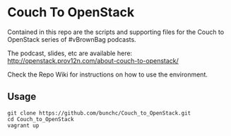 # Couch To OpenStack

Contained in this repo are the scripts and supporting files for the Couch to OpenStack series of #vBrownBag podcasts.

The podcast, slides, etc are available here: http://openstack.prov12n.com/about-couch-to-openstack/

Check the Repo Wiki for instructions on how to use the environment.

## Usage

	git clone https://github.com/bunchc/Couch_to_OpenStack.git
	cd Couch_to_OpenStack
	vagrant up

